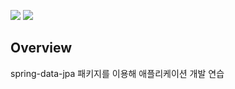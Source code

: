 ![](https://img.shields.io/badge/spring--boot-2.5.1-red)
![](https://img.shields.io/badge/gradle-7.0.2-brightgreen)

## Overview

spring-data-jpa 패키지를 이용해 애플리케이션 개발 연습